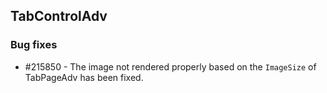 ## TabControlAdv

### Bug fixes

* \#215850 - The image not rendered properly based on the `ImageSize` of TabPageAdv has been fixed.